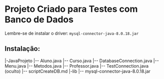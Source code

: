 # Projeto Criado para Testes com Banco de Dados

Lembre-se de instalar o driver: `mysql-connector-java-8.0.18.jar`

## Instalação:

|-JavaProjeto |-- Aluno.java |-- Curso.java |-- DatabaseConnection.java |-- Menu.java |-- Metodos.java |-- Professor.java |-- TestConnection.java (oculto) |-- scriptCreateDB.md |-lib |-- mysql-connector-java-8.0.18.jar
